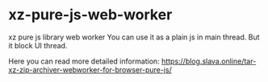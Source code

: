 # xz-pure-js-web-worker
xz pure js library web worker
You can use it as a plain js in main thread. But it block UI thread.

Here you can read more detailed information:
https://blog.slava.online/tar-xz-zip-archiver-webworker-for-browser-pure-js/
